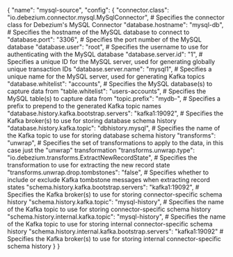 {
    "name": "mysql-source",
    "config": {
        "connector.class": "io.debezium.connector.mysql.MySqlConnector",  # Specifies the connector class for Debezium's MySQL Connector
        "database.hostname": "mysql-db",  # Specifies the hostname of the MySQL database to connect to
        "database.port": "3306",  # Specifies the port number of the MySQL database
        "database.user": "root",  # Specifies the username to use for authenticating with the MySQL database
        "database.server.id": "1",  # Specifies a unique ID for the MySQL server, used for generating globally unique transaction IDs
        "database.server.name": "mysql1",  # Specifies a unique name for the MySQL server, used for generating Kafka topics
        "database.whitelist": "accounts",  # Specifies the MySQL database(s) to capture data from
        "table.whitelist": "users-accounts",  # Specifies the MySQL table(s) to capture data from
        "topic.prefix": "mydb-",  # Specifies a prefix to prepend to the generated Kafka topic names
        "database.history.kafka.bootstrap.servers": "kafka1:19092",  # Specifies the Kafka broker(s) to use for storing database schema history
        "database.history.kafka.topic": "dbhistory.mysql",  # Specifies the name of the Kafka topic to use for storing database schema history
        "transforms": "unwrap",  # Specifies the set of transformations to apply to the data, in this case just the "unwrap" transformation
        "transforms.unwrap.type": "io.debezium.transforms.ExtractNewRecordState",  # Specifies the transformation to use for extracting the new record state
        "transforms.unwrap.drop.tombstones": "false",  # Specifies whether to include or exclude Kafka tombstone messages when extracting record states
        "schema.history.kafka.bootstrap.servers": "kafka1:19092",  # Specifies the Kafka broker(s) to use for storing connector-specific schema history
        "schema.history.kafka.topic": "mysql-history",  # Specifies the name of the Kafka topic to use for storing connector-specific schema history
        "schema.history.internal.kafka.topic": "mysql-history",  # Specifies the name of the Kafka topic to use for storing internal connector-specific schema history
        "schema.history.internal.kafka.bootstrap.servers": "kafka1:19092"  # Specifies the Kafka broker(s) to use for storing internal connector-specific schema history
    }
}
